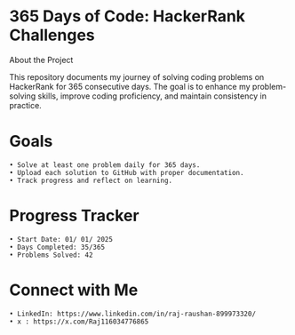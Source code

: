 # 365 Days of Code: HackerRank Challenges

About the Project

This repository documents my journey of solving coding problems on HackerRank for 365 consecutive days. The goal is to enhance my problem-solving skills, improve coding proficiency, and maintain consistency in practice.

# Goals
	• Solve at least one problem daily for 365 days.
 	• Upload each solution to GitHub with proper documentation.
  	• Track progress and reflect on learning.

# Progress Tracker
 	• Start Date: 01/ 01/ 2025
	• Days Completed: 35/365
  	• Problems Solved: 42

# Connect with Me
 	• LinkedIn: https://www.linkedin.com/in/raj-raushan-899973320/
 	• x : https://x.com/Raj116034776865 
